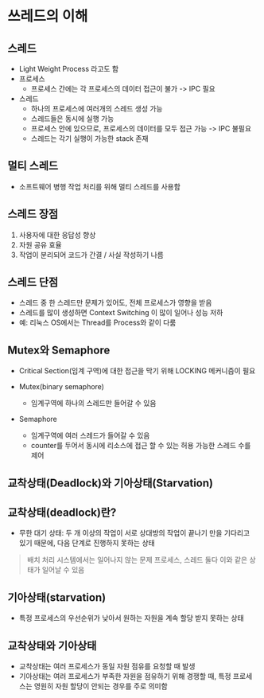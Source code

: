 # 쓰레드의 이해

## 스레드
- Light Weight Process 라고도 함
- 프로세스
  - 프로세스 간에는 각 프로세스의 데이터 접근이 불가 -> IPC 필요
- 스레드
  - 하나의 프로세스에 여러개의 스레드 생성 가능
  - 스레드들은 동시에 실행 가능
  - 프로세스 안에 있으므로, 프로세스의 데이터를 모두 접근 가능 -> IPC 불필요
  - 스레드는 각기 실행이 가능한 stack 존재

## 멀티 스레드
- 소프트웨어 병행 작업 처리를 위해 멀티 스레드를 사용함

## 스레드 장점
1. 사용자에 대한 응답성 향상
2. 자원 공유 효율
3. 작업이 분리되어 코드가 간결 / 사실 작성하기 나름

## 스레드 단점
- 스레드 중 한 스레드만 문제가 있어도, 전체 프로세스가 영향을 받음
- 스레드를 많이 생성하면 Context Switching 이 많이 일어나 성능 저하
- 예: 리눅스 OS에서는 Thread를 Process와 같이 다룸

## Mutex와 Semaphore
- Critical Section(임계 구역)에 대한 접근을 막기 위해 LOCKING 메커니즘이 필요

- Mutex(binary semaphore)
    - 임계구역에 하나의 스레드만 들어갈 수 있음

- Semaphore
    - 임계구역에 여러 스레드가 들어갈 수 있음
    - counter를 두어서 동시에 리소스에 접근 할 수 있는 허용 가능한 스레드 수를 제어

## 교착상태(Deadlock)와 기아상태(Starvation)

## 교착상태(deadlock)란?
- 무한 대기 상태: 두 개 이상의 작업이 서로 상대방의 작업이 끝나기 만을 기다리고 있기 때문에, 다음 단계로 진행하지 못하는 상태

> 배치 처리 시스템에서는 일어나지 않는 문제
> 프로세스, 스레드 둘다 이와 같은 상태가 일어날 수 있음

## 기아상태(starvation)
- 특정 프로세스의 우선순위가 낮아서 원하는 자원을 계속 할당 받지 못하는 상태

## 교착상태와 기아상태
- 교착상태는 여러 프로세스가 동일 자원 점유를 요청할 때 발생
- 기아상태는 여러 프로세스가 부족한 자원을 점유하기 위해 경쟁할 때, 특정 프로세스는 영원히 자원 할당이 안되는 경우를 주로 의미함



